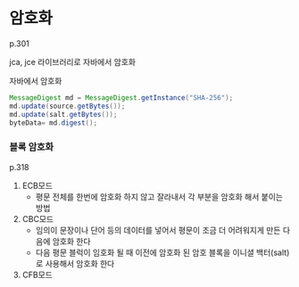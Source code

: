 # 암호화

p.301



jca, jce 라이브러리로 자바에서 암호화

자바에서 암호화

```java
MessageDigest md = MessageDigest.getInstance("SHA-256"); 
md.update(source.getBytes()); 
md.update(salt.getBytes()); 
byteData= md.digest();  
```



### 블록 암호화

p.318

1. ECB모드
   - 평문 전체를 한번에 암호화 하지 않고 잘라내서 각 부분을 암호화 해서 붙이는 방법
2. CBC모드
   - 임의이 문장이나 단어 등의 데이터를 넣어서 평문이 조금 더 어려워지게 만든 다음에 암호화 한다
   - 다음 평문 블럭이 임호화 될 때 이전에 암호화 된 암호 블록을 이니셜 백터(salt)로 사용해서 암호화 한다
3. CFB모드